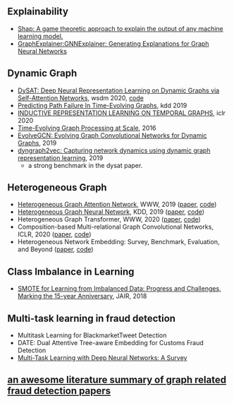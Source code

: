 ## Explainability 
* [Shap: A game theoretic approach to explain the output of any machine learning model.](https://github.com/slundberg/shap)
* [GraphExplainer:GNNExplainer: Generating Explanations for Graph Neural Networks](https://arxiv.org/abs/1903.03894) 


## Dynamic Graph

* [DySAT: Deep Neural Representation Learning on Dynamic Graphs via Self-Attention Networks](http://yhwu.me/publications/dysat_wsdm20.pdf), wsdm 2020, [code](https://github.com/aravindsankar28/DySAT)
* [Predicting Path Failure In Time-Evolving Graphs](https://www.kdd.org/kdd2019/accepted-papers/view/predicting-path-failure-in-time-evolving-graphs), kdd 2019
* [INDUCTIVE REPRESENTATION LEARNING ON TEMPORAL GRAPHS](https://openreview.net/forum?id=rJeW1yHYwH), iclr 2020
* [Time-Evolving Graph Processing at Scale](https://dl.acm.org/doi/10.1145/2960414.2960419), 2016
* [EvolveGCN: Evolving Graph Convolutional Networks for Dynamic Graphs](https://arxiv.org/abs/1902.10191), 2019
* [dyngraph2vec: Capturing network dynamics using dynamic graph representation learning](https://arxiv.org/abs/1809.02657), 2019
  - a strong benchmark in the dysat paper.


## Heterogeneous Graph
* [Heterogeneous Graph Attention Network](https://arxiv.org/abs/1903.07293), WWW, 2019 ([paper](https://arxiv.org/pdf/1903.07293.pdf), [code](https://github.com/Jhy1993/HAN))
* [Heterogeneous Graph Neural Network](https://www.kdd.org/kdd2019/accepted-papers/view/hetgnn-heterogeneous-graph-neural-network), KDD, 2019 ([paper](https://dl.acm.org/doi/10.1145/3292500.3330961), [code](https://github.com/chuxuzhang/KDD2019_HetGNN))
* Heterogeneous Graph Transformer, WWW, 2020 ([paper](https://arxiv.org/pdf/2003.01332.pdf), [code](https://github.com/acbull/pyHGT))
* Composition-based Multi-relational Graph Convolutional Networks, ICLR, 2020 ([paper](https://openreview.net/pdf?id=BylA_C4tPr), [code](https://github.com/malllabiisc/CompGCN))
* Heterogeneous Network Embedding: Survey, Benchmark, Evaluation, and Beyond ([paper](https://arxiv.org/pdf/2004.00216.pdf), [code](https://github.com/yangji9181/HNE))

## Class Imbalance in Learning
* [SMOTE for Learning from Imbalanced Data: Progress and Challenges, Marking the 15-year Anniversary](https://www.jair.org/index.php/jair/article/view/11192), JAIR, 2018

## Multi-task learning in fraud detection
* Multitask Learning for BlackmarketTweet Detection
* DATE: Dual Attentive Tree-aware Embedding for Customs Fraud Detection
* [Multi-Task Learning with Deep Neural Networks: A Survey](https://arxiv.org/abs/2009.09796)

## [an awesome literature summary of graph related fraud detection papers](https://github.com/YingtongDou/graph-fraud-detection-papers)